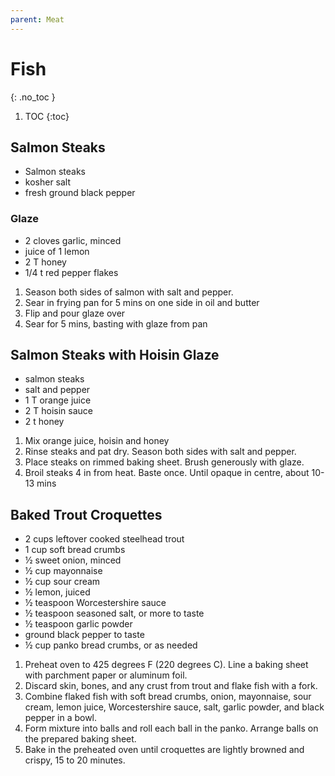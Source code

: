 ```yaml
---
parent: Meat
---
```


# Fish
{: .no_toc }

1. TOC
{:toc}

## Salmon Steaks

* Salmon steaks
* kosher salt
* fresh ground black pepper
  
### Glaze
* 2 cloves garlic, minced
* juice of 1 lemon
* 2 T honey
* 1/4 t red pepper flakes

1. Season both sides of salmon with salt and pepper.
2. Sear in frying pan for 5 mins on one side in oil and butter
3. Flip and pour glaze over
4. Sear for 5 mins, basting with glaze from pan

## Salmon Steaks with Hoisin Glaze

* salmon steaks
* salt and pepper
* 1 T orange juice
* 2 T hoisin sauce
* 2 t honey

1. Mix orange juice, hoisin and honey
2. Rinse steaks and pat dry.  Season both sides with salt and pepper.
3. Place steaks on rimmed baking sheet.  Brush generously with glaze.
4. Broil steaks 4 in from heat. Baste once.  Until opaque in centre, about 10-13 mins

## Baked Trout Croquettes

* 2 cups leftover cooked steelhead trout
* 1 cup soft bread crumbs
* ½ sweet onion, minced
* ½ cup mayonnaise
* ½ cup sour cream
* ½ lemon, juiced
* ½ teaspoon Worcestershire sauce
* ½ teaspoon seasoned salt, or more to taste
* ½ teaspoon garlic powder
* ground black pepper to taste
* ½ cup panko bread crumbs, or as needed

1. Preheat oven to 425 degrees F (220 degrees C). Line a baking sheet with parchment paper or aluminum foil.
1. Discard skin, bones, and any crust from trout and flake fish with a fork.
2. Combine flaked fish with soft bread crumbs, onion, mayonnaise, sour cream, lemon juice, Worcestershire sauce, salt, garlic powder, and black pepper in a bowl.
3. Form mixture into balls and roll each ball in the panko. Arrange balls on the prepared baking sheet.
4. Bake in the preheated oven until croquettes are lightly browned and crispy, 15 to 20 minutes.
